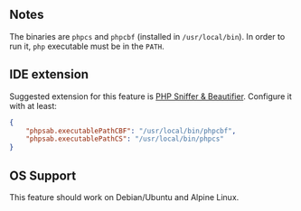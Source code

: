 ## Notes

The binaries are `phpcs` and `phpcbf` (installed in `/usr/local/bin`). In order to run it, `php` executable must be in the `PATH`.

## IDE extension

Suggested extension for this feature is [PHP Sniffer & Beautifier](https://marketplace.visualstudio.com/items?itemName=ValeryanM.vscode-phpsab). Configure it with at least:

```json
{
    "phpsab.executablePathCBF": "/usr/local/bin/phpcbf",
    "phpsab.executablePathCS": "/usr/local/bin/phpcs"
}
```

## OS Support

This feature should work on Debian/Ubuntu and Alpine Linux.
